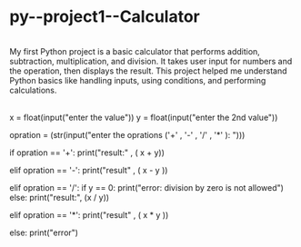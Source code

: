 # py--project1--Calculator
<br>
My first Python project is a basic calculator that performs addition, subtraction, multiplication, and division. It takes user input for numbers and the operation, then displays the result. This project helped me understand Python basics like handling inputs, using conditions, and performing calculations.
<br>
<br>






x = float(input("enter the value"))
y = float(input("enter the 2nd value"))

opration = (str(input("enter the oprations ('+' , '-' , '/' , '*' ): ")))

if opration == '+':
    print("result:" , ( x + y))
    
elif opration == '-':
    print("result" , ( x - y ))

elif opration == '/':
    if y == 0:
        print("error: division by zero is not allowed")
    else:
        print("result:", (x / y))
    

elif opration == '*':
    print("result" , ( x * y ))

else:
  print("error")

                     

    



 
